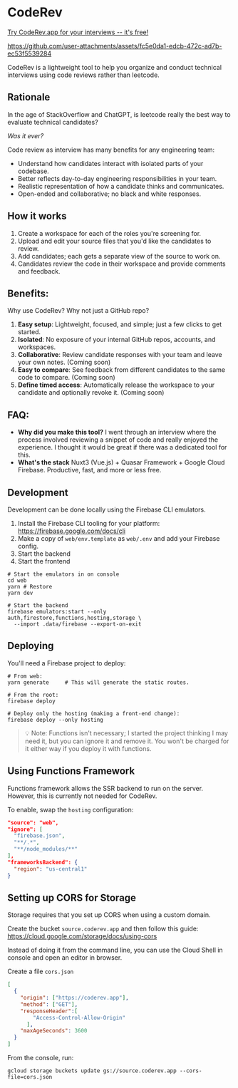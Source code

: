 # CodeRev

[Try CodeRev.app for your interviews -- it's free!](https://coderev.app)

https://github.com/user-attachments/assets/fc5e0da1-edcb-472c-ad7b-ec53f5539284

CodeRev is a lightweight tool to help you organize and conduct technical interviews using code reviews rather than leetcode.

## Rationale

In the age of StackOverflow and ChatGPT, is leetcode really the best way to evaluate technical candidates?

*Was it ever?*

Code review as interview has many benefits for any engineering team:

* Understand how candidates interact with isolated parts of your codebase.
* Better reflects day-to-day engineering responsibilities in your team.
* Realistic representation of how a candidate thinks and communicates.
* Open-ended and collaborative; no black and white responses.

## How it works

1. Create a workspace for each of the roles you're screening for.
2. Upload and edit your source files that you'd like the candidates to review.
3. Add candidates; each gets a separate view of the source to work on.
4. Candidates review the code in their workspace and provide comments and feedback.

## Benefits:

Why use CodeRev? Why not just a GitHub repo?

1. **Easy setup**: Lightweight, focused, and simple; just a few clicks to get started.
2. **Isolated**: No exposure of your internal GitHub repos, accounts, and workspaces.
3. **Collaborative**: Review candidate responses with your team and leave your own notes. (Coming soon)
4. **Easy to compare**: See feedback from different candidates to the same code to compare. (Coming soon)
5. **Define timed access**: Automatically release the workspace to your candidate and optionally revoke it. (Coming soon)

## FAQ:

* **Why did you make this tool?** I went through an interview where the process involved reviewing a snippet of code and really enjoyed the experience. I thought it would be great if there was a dedicated tool for this.
* **What's the stack** Nuxt3 (Vue.js) + Quasar Framework + Google Cloud Firebase. Productive, fast, and more or less free.

## Development

Development can be done locally using the Firebase CLI emulators.

1. Install the Firebase CLI tooling for your platform: https://firebase.google.com/docs/cli
2. Make a copy of `web/env.template` as `web/.env` and add your Firebase config.
3. Start the backend
4. Start the frontend

```
# Start the emulators in on console
cd web
yarn # Restore
yarn dev

# Start the backend
firebase emulators:start --only auth,firestore,functions,hosting,storage \
  --import .data/firebase --export-on-exit
```

## Deploying

You'll need a Firebase project to deploy:

```
# From web:
yarn generate     # This will generate the static routes.

# From the root:
firebase deploy

# Deploy only the hosting (making a front-end change):
firebase deploy --only hosting
```

> 💡 Note: Functions isn't necessary; I started the project thinking I may need it, but you can ignore it and remove it.  You won't be charged for it either way if you deploy it with functions.

## Using Functions Framework

Functions framework allows the SSR backend to run on the server.  However, this is currently not needed for CodeRev.

To enable, swap the `hosting` configuration:

```json
"source": "web",
"ignore": [
  "firebase.json",
  "**/.*",
  "**/node_modules/**"
],
"frameworksBackend": {
  "region": "us-central1"
}
```

## Setting up CORS for Storage

Storage requires that you set up CORS when using a custom domain.

Create the bucket `source.coderev.app` and then follow this guide: https://cloud.google.com/storage/docs/using-cors

Instead of doing it from the command line, you can use the Cloud Shell in console and open an editor in browser.

Create a file `cors.json`

```json
[
  {
    "origin": ["https://coderev.app"],
    "method": ["GET"],
    "responseHeader":[
        "Access-Control-Allow-Origin"
      ],
    "maxAgeSeconds": 3600
  }
]
```

From the console, run:

```
gcloud storage buckets update gs://source.coderev.app --cors-file=cors.json
```




